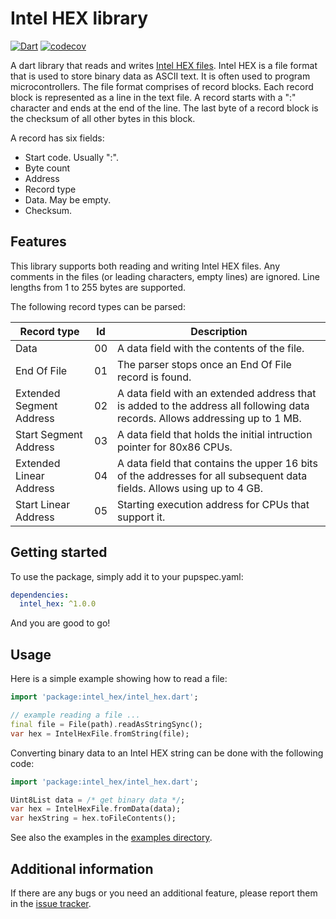# Intel HEX library

[![Dart](https://github.com/domohuhn/intel_hex/actions/workflows/dart.yml/badge.svg)](https://github.com/domohuhn/intel_hex/actions/workflows/dart.yml)
[![codecov](https://codecov.io/gh/domohuhn/intel_hex/branch/main/graph/badge.svg?token=KEN97CAD5L)](https://codecov.io/gh/domohuhn/intel_hex)

A dart library that reads and writes [Intel HEX files](https://en.wikipedia.org/wiki/Intel_HEX).
Intel HEX is a file format that is used to store binary data as ASCII text. It is often used
to program microcontrollers. The file format comprises of record blocks. Each record block is represented as a line in
the text file. A record starts with a ":" character and ends at the end of the line. The last
byte of a record block is the checksum of all other bytes in this block.

A record has six fields:

  - Start code. Usually ":".
  - Byte count
  - Address
  - Record type
  - Data. May be empty.
  - Checksum.

## Features

This library supports both reading and writing Intel HEX files.
Any comments in the files (or leading characters, empty lines) are ignored.
Line lengths from 1 to 255 bytes are supported.

The following record types can be parsed:

| Record type     | Id   | Description |
| ---------   | -------------------------------  | ----------- |
| Data | 00 | A data field with the contents of the file. |
| End Of File  | 01 | The parser stops once an End Of File record is found. |
| Extended Segment Address | 02 | A data field with an extended address that is added to the address all following data records. Allows addressing up to 1 MB. |
| Start Segment Address  | 03 | A data field that holds the initial intruction pointer for 80x86 CPUs. |
| Extended Linear Address | 04 | A data field that contains the upper 16 bits of the addresses for all subsequent data fields. Allows using up to 4 GB. |
| Start Linear Address  | 05 | Starting execution address for CPUs that support it. |

## Getting started

To use the package, simply add it to your pupspec.yaml:
```yaml
dependencies:
  intel_hex: ^1.0.0
```

And you are good to go!

## Usage

Here is a simple example showing how to read a file:

```dart
import 'package:intel_hex/intel_hex.dart';

// example reading a file ...
final file = File(path).readAsStringSync();
var hex = IntelHexFile.fromString(file);
```

Converting binary data to an Intel HEX string can be done with the following code:
```dart
import 'package:intel_hex/intel_hex.dart';

Uint8List data = /* get binary data */;
var hex = IntelHexFile.fromData(data);
var hexString = hex.toFileContents();
```

See also the examples in the [examples directory](https://github.com/domohuhn/intel_hex/tree/main/example).

## Additional information

If there are any bugs or you need an additional feature, please report them in the [issue tracker](https://github.com/domohuhn/intel_hex/issues).
